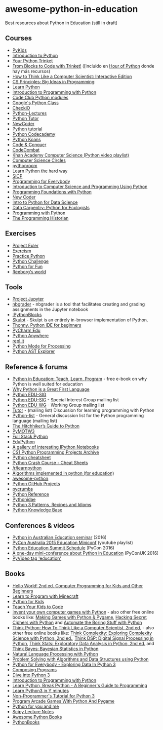 # awesome-python-in-education
Best resources about Python in Education (still in draft)

## Courses

* [PyKids](http://hello.pykids.us/)
* [Introduction to Python](http://introtopython.org/)
* [Your Python Trinket](https://trinket.io/python)
* [From Blocks to Code with Trinket!](https://hourofpython.com/from-blocks-to-code-with-trinket/) ([incluido en [Hour of Python](https://hourofpython.com/) donde hay más recursos)
* [How to Think Like a Computer Scientist: Interactive Edition](http://interactivepython.org/courselib/static/thinkcspy/index.html)
* [CS Principles: Big Ideas in Programming](http://interactivepython.org/runestone/static/StudentCSP/index.html)
* [Learn Python](http://www.learnpython.org/)
* [Introduction to Programming with Python](http://opentechschool.github.io/python-beginners/en/index.html)
* [Code Club Python modules](https://www.codeclubprojects.org/en-GB/python/)
* [Google's Python Class](https://developers.google.com/edu/python/)
* [CheckiO](https://checkio.org/)
* [Python-Lectures](https://github.com/rajathkumarmp/Python-Lectures)
* [Python Tutor](http://pythontutor.com/)
* [NewCoder](http://newcoder.io/)
* [Python tutorial](https://pythonspot.com/)
* [Python Codecademy](https://www.codecademy.com/learn/python)
* [Python Koans](https://github.com/gregmalcolm/python_koans)
* [Code & Conquer](http://www.codeandconquer.co/)
* [CodeCombat](https://codecombat.com/)
* [Khan Academy Computer Science (Python video playlist)](https://www.youtube.com/playlist?list=PL36E7A2B75028A3D6)
* [Computer Science Circles](http://cscircles.cemc.uwaterloo.ca/)
* [pythonroom](https://pythonroom.com/)
* [Learn Python the hard way](https://learnpythonthehardway.org/book/)
* [SICP](http://cs61a.org/)
* [Programming for Everybody](https://www.coursera.org/learn/python)
* [Introduction to Computer Science and Programming Using Python](https://www.edx.org/course/introduction-computer-science-mitx-6-00-1x-9)
* [Programming Foundations with Python](https://www.udacity.com/course/programming-foundations-with-python--ud036)
* [New Coder](http://newcoder.io/)
* [Intro to Python for Data Science](https://www.datacamp.com/courses/intro-to-python-for-data-science)
* [Data Carpentry: Python for Ecologists](http://www.datacarpentry.org/python-ecology-lesson/)
* [Programming with Python](http://swcarpentry.github.io/python-novice-inflammation/)
* [The Programming Historian](http://programminghistorian.org/lessons/)

## Exercises

* [Project Euler](https://projecteuler.net/)
* [Exercism](http://exercism.io/)
* [Practice Python](http://www.practicepython.org/)
* [Python Challenge](http://www.pythonchallenge.com/)
* [Python for Fun](http://openbookproject.net/py4fun/)
* [Reeborg's world](http://reeborg.ca/index_en.html)

## Tools

* [Project Jupyter](http://jupyter.org/)
* [nbgrader](http://nbgrader.readthedocs.io/) - nbgrader is a tool that facilitates creating and grading assignments in the Jupyter notebook
* [IPythonBlocks](http://ipythonblocks.org/)
* [Skulpt](http://www.skulpt.org/) - Skulpt is an entirely in-browser implementation of Python.
* [Thonny, Python IDE for beginners](http://thonny.cs.ut.ee/)
* [PyCharm Edu](https://www.jetbrains.com/pycharm-edu/)
* [Python Anywhere](https://www.pythonanywhere.com/details/education)
* [repl.it](https://repl.it/)
* [Python Mode for Processing](http://py.processing.org/)
* [Python AST Explorer](https://python-ast-explorer.com/)

## Reference & forums

* [Python in Education: Teach, Learn, Program](http://www.oreilly.com/programming/free/python-in-education.csp) - free e-book on why Python is well suited for education
* [Why Python is a Great First Language](http://blog.trinket.io/why-python/)
* [Python EDU-SIG](https://www.python.org/community/sigs/current/edu-sig/)
* [Python EDU-SIG](https://mail.python.org/mailman/listinfo/edu-sig) - Special Interest Group mailing list
* [Python EDU-WG](https://mail.python.org/mailman/listinfo/pythonedu-wg) - Working Group mailing list
* [Tutor](https://mail.python.org/mailman/listinfo/tutor) - (mailing list) Discussion for learning programming with Python
* [Python-list](https://mail.python.org/mailman/listinfo/python-list) - General discussion list for the Python programming language (mailing list)
* [The Hitchhiker’s Guide to Python](http://python-guide.org/)
* [PyMOTW3](https://pymotw.com/3/)
* [Full Stack Python](http://www.fullstackpython.com/)
* [EduPython](http://edupython.co.uk/)
* [A gallery of interesting IPython Notebooks](https://github.com/ipython/ipython/wiki/A-gallery-of-interesting-IPython-Notebooks)
* [CS1 Python Programming Projects Archive](http://www.cse.msu.edu/~cse231/PracticeOfComputingUsingPython/index.php)
* [Python cheatsheet](https://www.pythonsheets.com/)
* [Python Crash Course - Cheat Sheets](http://ehmatthes.github.io/pcc/cheatsheets/README.html)
* [/r/learnpython](https://www.reddit.com/r/learnpython/)
* [Algorithms implemented in python (for education)](https://github.com/TheAlgorithms/Python)
* [awesome-python](https://github.com/vinta/awesome-python)
* [Python GitHub Projects](https://github.com/checkcheckzz/python-github-projects)
* [pycrumbs](https://github.com/kirang89/pycrumbs)
* [Python Reference](https://github.com/rasbt/python_reference)
* [Pythonidae](https://github.com/svaksha/pythonidae)
* [Python 3 Patterns, Recipes and Idioms](http://python-3-patterns-idioms-test.readthedocs.io/)
* [Python Knowledge Base](https://www.quantifiedcode.com/knowledge-base/)

## Conferences & videos

* [Python in Australian Education seminar](https://2016.pycon-au.org/programme/python_in_education_seminar) (2016)
* [PyCon Australia 2015 Education Miniconf](https://www.youtube.com/playlist?list=PLs4CJRBY5F1I5vuApyUXp6bLWly1E-b0s) (youtube playlist)
* [Python Education Summit Schedule](https://us.pycon.org/2016/events/edusummit/schedule/) (PyCon 2016)
* [A one-day mini-conference about Python in Education](http://2016.pyconuk.org/teachers/) (PyConUK 2016)
* [PyVideo tag 'education'](http://pyvideo.org/tag/education/)

## Books

* [Hello World! 2nd ed. Computer Programming for Kids and Other Beginners](https://www.manning.com/books/hello-world-second-edition)
* [Learn to Program with Minecraft](https://www.nostarch.com/programwithminecraft)
* [Python for Kids](https://www.nostarch.com/pythonforkids)
* [Teach Your Kids to Code](https://www.nostarch.com/teachkids)
* [Invent your own computer games with Python](https://inventwithpython.com/) - also other free online books like: [Making Games with Python & Pygame](https://inventwithpython.com/pygame/), [Hacking Secret Ciphers with Python](http://inventwithpython.com/hacking/) and [Automate the Boring Stuff with Python](https://automatetheboringstuff.com/)
* [Think Python: How To Think Like a Computer Scientist, 2nd ed.](http://greenteapress.com/thinkpython2/html/) - also other free online books like: [Think Complexity: Exploring Complexity Science with Python, 2nd ed.](http://greenteapress.com/complexity2/html/), [Think DSP: Digital Signal Processing in Python](http://greenteapress.com/thinkdsp/html/), [Think Stats: Exploratory Data Analysis in Python, 2nd ed.](http://greenteapress.com/thinkstats2/html/) and [Think Bayes: Bayesian Statistics in Python](http://www.greenteapress.com/thinkbayes/html/)
* [Natural Language Processing with Python](http://www.nltk.org/book/)
* [Problem Solving with Algorithms and Data Structures using Python](http://interactivepython.org/courselib/static/pythonds/index.html)
* [Python for Everybody - Exploring Data In Python 3](http://www.pythonlearn.com/book.php)
* [Composing Programs](http://composingprograms.com/)
* [Dive into Python 3](http://getpython3.com/diveintopython3/)
* [Introduction to Programming with Python](http://opentechschool.github.io/python-beginners/en/)
* [Learn Python, Break Python - A Beginner's Guide to Programming](http://learnpythonbreakpython.com/)
* [Learn Python3 in Y minutes](https://learnxinyminutes.com/docs/python3/)
* [Non-Programmer's Tutorial for Python 3](https://en.wikibooks.org/wiki/Non-Programmer%27s_Tutorial_for_Python_3)
* [Program Arcade Games With Python And Pygame](http://programarcadegames.com/)
* [Python for you and me](http://pymbook.readthedocs.io/en/py3/)
* [Scipy Lecture Notes](http://www.scipy-lectures.org/)
* [Awesome Python Books](https://github.com/Junnplus/awesome-python-books)
* [PythonBooks](http://pythonbooks.revolunet.com/)

